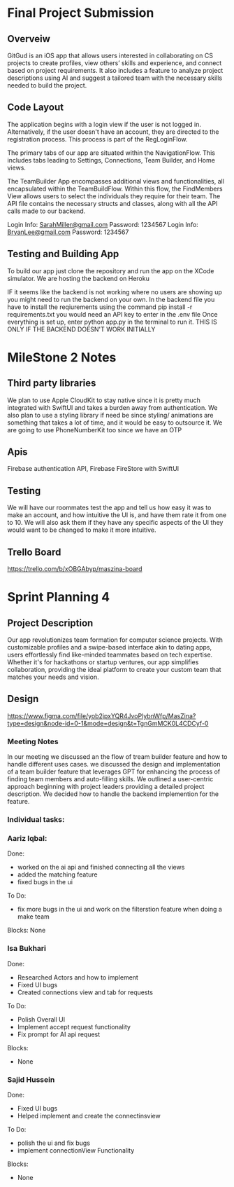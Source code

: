 # Final Project Submission

## Overveiw
GitGud is an iOS app that allows users interested in collaborating on CS projects to create profiles, view others’ skills and experience, and connect based on project requirements. It also includes a feature to analyze project descriptions using AI and suggest a tailored team with the necessary skills needed to build the project.

## Code Layout
The application begins with a login view if the user is not logged in. Alternatively, if the user doesn't have an account, they are directed to the registration process. This process is part of the RegLoginFlow.

The primary tabs of our app are situated within the NavigationFlow. This includes tabs leading to Settings, Connections, Team Builder, and Home views.

The TeamBuilder App encompasses additional views and functionalities, all encapsulated within the TeamBuildFlow. Within this flow, the FindMembers View allows users to select the individuals they require for their team.
The API file contains the necessary structs and classes, along with all the API calls made to our backend.

Login Info: SarahMiller@gmail.com Password: 1234567
Login Info: BryanLee@gmail.com Password: 1234567

## Testing and Building App
To build our app just clone the repository and run the app on the XCode simulator. We are hosting the backend on Heroku

IF it seems like the backend is not working where no users are showing up you might need to run the backend on your own. 
In the backend file you have to install the reqiurements using the command pip install  -r requirements.txt
you would need an API key to enter in the .env file
Once everything is set up, enter python app.py in the terminal to run it. THIS IS ONLY IF THE BACKEND DOESN'T WORK INITIALLY


# MileStone 2 Notes


## Third party libraries
We plan to use Apple CloudKit to stay native since it is pretty much integrated with SwiftUI and takes a burden away from authentication.
We also plan to use a styling library if need be since styling/ animations are something that takes a lot of time, and it would be easy to outsource it.
We are going to use PhoneNumberKit too since we have an OTP

## Apis
Firebase authentication API, Firebase FireStore with SwiftUI 

## Testing

We will have our roommates test the app and tell us how easy it was to make an account, and how intuitive the UI is, and have them rate it from one to 10. We will also ask them if they have any specific aspects of the UI they would want to be changed to make it more intuitive.

## Trello Board
https://trello.com/b/xOBGAbyp/maszina-board

# Sprint Planning 4

## Project Description
Our app revolutionizes team formation for computer science projects. With customizable profiles and a swipe-based interface akin to dating apps, users effortlessly find like-minded teammates based on tech expertise. Whether it's for hackathons or startup ventures, our app simplifies collaboration, providing the ideal platform to create your custom team that matches your needs and vision.

## Design
https://www.figma.com/file/yob2jpxYQR4JvoPlybnWfp/MasZina?type=design&node-id=0-1&mode=design&t=TgnGmMCK0L4CDCyf-0


### Meeting Notes
In our meeting we discussed an the flow of tream builder feature and how to handle different uses cases. we discussed the design and implementation of a team builder feature that leverages GPT for enhancing the process of finding team members and auto-filling skills. We outlined a user-centric approach beginning with project leaders providing a detailed project description. We decided how to handle the backend implemention for the feature.

### Individual tasks:

### Aariz Iqbal:
Done:
- worked on the ai api and finished connecting all the views
- added the matching feature
- fixed bugs in the ui

To Do:
- fix more bugs in the ui and work on the filterstion feature when doing a make team


Blocks:
None

### Isa Bukhari
Done:
- Researched Actors and how to implement
- Fixed UI bugs
- Created connections view and tab for requests

To Do:
- Polish Overall UI
- Implement accept request functionality
- Fix prompt for AI api request


Blocks:
- None

### Sajid Hussein
Done:
- Fixed UI bugs
- Helped implement and create the connectinsview
  
To Do:
- polish the ui and fix bugs
- implement connectionView Functionality

Blocks:
- None





